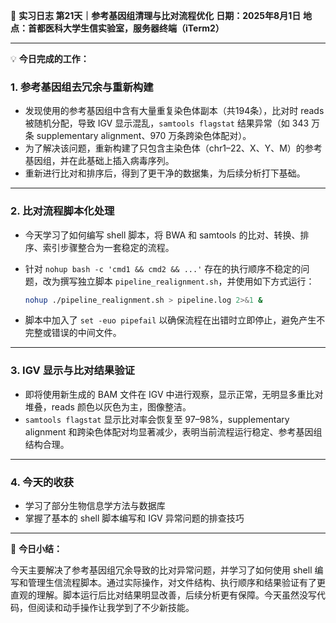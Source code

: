 🧬 **实习日志 第21天｜参考基因组清理与比对流程优化**
**日期：2025年8月1日**
**地点：首都医科大学生信实验室，服务器终端（iTerm2）**

---

💡 **今日完成的工作：**

### 1. 参考基因组去冗余与重新构建

* 发现使用的参考基因组中含有大量重复染色体副本（共194条），比对时 reads 被随机分配，导致 IGV 显示混乱，`samtools flagstat` 结果异常（如 343 万条 supplementary alignment、970 万条跨染色体配对）。
* 为了解决该问题，重新构建了只包含主染色体（chr1–22、X、Y、M）的参考基因组，并在此基础上插入病毒序列。
* 重新进行比对和排序后，得到了更干净的数据集，为后续分析打下基础。

---

### 2. 比对流程脚本化处理

* 今天学习了如何编写 shell 脚本，将 BWA 和 samtools 的比对、转换、排序、索引步骤整合为一套稳定的流程。

* 针对 `nohup bash -c 'cmd1 && cmd2 && ...'` 存在的执行顺序不稳定的问题，改为撰写独立脚本 `pipeline_realignment.sh`，并使用如下方式运行：

  ```bash
  nohup ./pipeline_realignment.sh > pipeline.log 2>&1 &
  ```

* 脚本中加入了 `set -euo pipefail` 以确保流程在出错时立即停止，避免产生不完整或错误的中间文件。

---

### 3. IGV 显示与比对结果验证

* 即将使用新生成的 BAM 文件在 IGV 中进行观察，显示正常，无明显多重比对堆叠，reads 颜色以灰色为主，图像整洁。
* `samtools flagstat` 显示比对率会恢复至 97–98%，supplementary alignment 和跨染色体配对均显著减少，表明当前流程运行稳定、参考基因组结构合理。

---

### 4. 今天的收获

* 学习了部分生物信息学方法与数据库
* 掌握了基本的 shell 脚本编写和 IGV 异常问题的排查技巧

---

📌 **今日小结：**

今天主要解决了参考基因组冗余导致的比对异常问题，并学习了如何使用 shell 编写和管理生信流程脚本。通过实际操作，对文件结构、执行顺序和结果验证有了更直观的理解。脚本运行后比对结果明显改善，后续分析更有保障。今天虽然没写代码，但阅读和动手操作让我学到了不少新技能。

